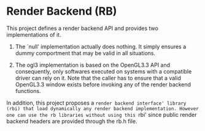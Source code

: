 Render Backend (RB)
===================

This project defines a render backend API and provides two implementations of it. 

1. The `null' implementation actually does nothing. It simply ensures a dummy
comportment that may be valid in all situations. 

2. The ogl3 implementation is based on the OpenGL3.3 API and consequently,
only softwares executed on systems with a compatible driver can rely on it.
Note that the caller has to ensure that a valid OpenGL3.3 window exists
before invoking any of the render backend functions.

In addition, this project proposes a `render backend interface' library (rbi)
that load dynamically any render backend implementation. However one can use
the rb libraries without using this `rbi' since public render backend headers
are provided through the rb.h file.
